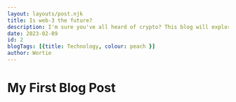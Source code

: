 ```yaml
---
layout: layouts/post.njk
title: Is web-3 the future?
description: I'm sure you've all heard of crypto? This blog will explore the world of web-3 and the good, the bad and the evil ...
date: 2023-02-09
id: 2
blogTags: [{title: Technology, colour: peach }]
author: Wortie
---
```

# My First Blog Post


